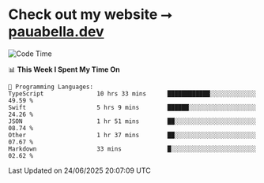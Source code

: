 # Check out my website ⭢ [pauabella.dev](https://pauabella.dev)

<!--START_SECTION:waka-->
![Code Time](http://img.shields.io/badge/Code%20Time-4%2C558%20hrs%2057%20mins-blue)

📊 **This Week I Spent My Time On** 

```text
💬 Programming Languages: 
TypeScript               10 hrs 33 mins      ████████████░░░░░░░░░░░░░   49.59 % 
Swift                    5 hrs 9 mins        ██████░░░░░░░░░░░░░░░░░░░   24.26 % 
JSON                     1 hr 51 mins        ██░░░░░░░░░░░░░░░░░░░░░░░   08.74 % 
Other                    1 hr 37 mins        ██░░░░░░░░░░░░░░░░░░░░░░░   07.67 % 
Markdown                 33 mins             █░░░░░░░░░░░░░░░░░░░░░░░░   02.62 % 
```


 Last Updated on 24/06/2025 20:07:09 UTC
<!--END_SECTION:waka-->
